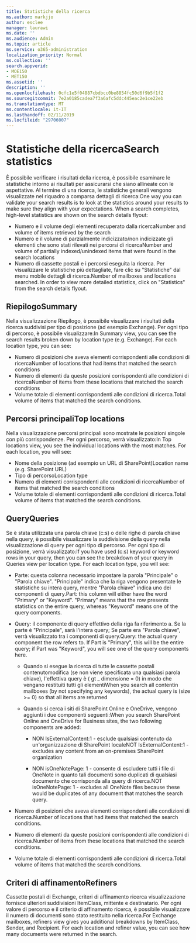 ```yaml
---
title: Statistiche della ricerca
ms.author: markjjo
author: esclee
manager: laurawi
ms.date: ''
ms.audience: Admin
ms.topic: article
ms.service: o365-administration
localization_priority: Normal
ms.collection: ''
search.appverid:
- MOE150
- MET150
ms.assetid: ''
description: ''
ms.openlocfilehash: 0cfc1e5f04887cbdbcc0be8854fc50d6f9b5f1f2
ms.sourcegitcommit: 7e2a0185cadea7f3a6afc5ddc445eac2e1ce22eb
ms.translationtype: MT
ms.contentlocale: it-IT
ms.lasthandoff: 02/11/2019
ms.locfileid: "29706007"
---
```

# <a name="search-statistics"></a><span data-ttu-id="88bd2-102">Statistiche della ricerca</span><span class="sxs-lookup"><span data-stu-id="88bd2-102">Search statistics</span></span>

<span data-ttu-id="88bd2-p101">È possibile verificare i risultati della ricerca, è possibile esaminare le statistiche intorno ai risultati per assicurarsi che siano allineate con le aspettative. Al termine di una ricerca, le statistiche generali vengono visualizzate nel riquadro a comparsa dettagli di ricerca:</span><span class="sxs-lookup"><span data-stu-id="88bd2-p101">One way you can validate your search results is to look at the statistics around your results to make sure they align with your expectations. When a search completes, high-level statistics are shown on the search details flyout:</span></span>
- <span data-ttu-id="88bd2-105">Numero e il volume degli elementi recuperato dalla ricerca</span><span class="sxs-lookup"><span data-stu-id="88bd2-105">Number and volume of items retrieved by the search</span></span>
- <span data-ttu-id="88bd2-106">Numero e il volume di parzialmente indicizzato/non indicizzate gli elementi che sono stati rilevati nei percorsi di ricerca</span><span class="sxs-lookup"><span data-stu-id="88bd2-106">Number and volume of partially indexed/unindexed items that were found in the search locations</span></span>
- <span data-ttu-id="88bd2-p102">Numero di cassette postali e i percorsi eseguita la ricerca. Per visualizzare le statistiche più dettagliate, fare clic su "Statistiche" dal menu mobile dettagli di ricerca.</span><span class="sxs-lookup"><span data-stu-id="88bd2-p102">Number of mailboxes and locations searched. In order to view more detailed statistics, click on "Statistics" from the search details flyout.</span></span>

## <a name="summary"></a><span data-ttu-id="88bd2-109">Riepilogo</span><span class="sxs-lookup"><span data-stu-id="88bd2-109">Summary</span></span>

<span data-ttu-id="88bd2-p103">Nella visualizzazione Riepilogo, è possibile visualizzare i risultati della ricerca suddivisi per tipo di posizione (ad esempio Exchange). Per ogni tipo di percorso, è possibile visualizzare:</span><span class="sxs-lookup"><span data-stu-id="88bd2-p103">In Summary view, you can see the search results broken down by location type (e.g. Exchange). For each location type, you can see:</span></span>
- <span data-ttu-id="88bd2-112">Numero di posizioni che aveva elementi corrispondenti alle condizioni di ricerca</span><span class="sxs-lookup"><span data-stu-id="88bd2-112">Number of locations that had items that matched the search conditions</span></span>
- <span data-ttu-id="88bd2-113">Numero di elementi da queste posizioni corrispondenti alle condizioni di ricerca</span><span class="sxs-lookup"><span data-stu-id="88bd2-113">Number of items from these locations that matched the search conditions</span></span>
- <span data-ttu-id="88bd2-114">Volume totale di elementi corrispondenti alle condizioni di ricerca.</span><span class="sxs-lookup"><span data-stu-id="88bd2-114">Total volume of items that matched the search conditions.</span></span>

## <a name="top-locations"></a><span data-ttu-id="88bd2-115">Percorsi principali</span><span class="sxs-lookup"><span data-stu-id="88bd2-115">Top locations</span></span>

<span data-ttu-id="88bd2-p104">Nella visualizzazione percorsi principali sono mostrate le posizioni singole con più corrispondenze. Per ogni percorso, verrà visualizzato:</span><span class="sxs-lookup"><span data-stu-id="88bd2-p104">In Top locations view, you see the individual locations with the most matches. For each location, you will see:</span></span>
- <span data-ttu-id="88bd2-118">Nome della posizione (ad esempio un URL di SharePoint)</span><span class="sxs-lookup"><span data-stu-id="88bd2-118">Location name (e.g. SharePoint URL)</span></span>
- <span data-ttu-id="88bd2-119">Tipo di percorso</span><span class="sxs-lookup"><span data-stu-id="88bd2-119">Location type</span></span>
- <span data-ttu-id="88bd2-120">Numero di elementi corrispondenti alle condizioni di ricerca</span><span class="sxs-lookup"><span data-stu-id="88bd2-120">Number of items that matched the search conditions</span></span>
- <span data-ttu-id="88bd2-121">Volume totale di elementi corrispondenti alle condizioni di ricerca.</span><span class="sxs-lookup"><span data-stu-id="88bd2-121">Total volume of items that matched the search conditions.</span></span>

## <a name="queries"></a><span data-ttu-id="88bd2-122">Query</span><span class="sxs-lookup"><span data-stu-id="88bd2-122">Queries</span></span>

<span data-ttu-id="88bd2-p105">Se è stata utilizzata una parola chiave (c:s) o delle righe di parola chiave nella query, è possibile visualizzare la suddivisione della query nella visualizzazione di query per ogni tipo di percorso. Per ogni tipo di posizione, verrà visualizzato:</span><span class="sxs-lookup"><span data-stu-id="88bd2-p105">If you have used (c:s) keyword or keyword rows in your query, then you can see the breakdown of your query in Queries view per location type. For each location type, you will see:</span></span>

- <span data-ttu-id="88bd2-p106">Parte: questa colonna necessario impostare la parola "Principale" o "Parola chiave". "Principale" indica che la riga vengono presentate le statistiche su intera query, mentre "Parola chiave" indica uno dei componenti di query.</span><span class="sxs-lookup"><span data-stu-id="88bd2-p106">Part: this column will either have the word "Primary" or "Keyword". "Primary" means that the row presents statistics on the entire query, whereas "Keyword" means one of the query components.</span></span>

- <span data-ttu-id="88bd2-p107">Query: il componente di query effettivo della riga fa riferimento a. Se la parte è "Principale", sarà l'intera query; Se parte era "Parola chiave", verrà visualizzato tra i componenti di query.</span><span class="sxs-lookup"><span data-stu-id="88bd2-p107">Query: the actual query component the row refers to. If Part is "Primary", this will be the entire query; if Part was "Keyword", you will see one of the query components here.</span></span>
  
  - <span data-ttu-id="88bd2-129">Quando si esegue la ricerca di tutte le cassette postali contenutomodifica (se non viene specificata una qualsiasi parola chiave), l'effettiva query è ( gt _ dimensione = 0) in modo che vengano restituiti tutti gli elementi</span><span class="sxs-lookup"><span data-stu-id="88bd2-129">When you search all contentin mailboxes (by not specifying any keywords), the actual query is (size >= 0) so that all items are returned</span></span>
  
  - <span data-ttu-id="88bd2-130">Quando si cerca i siti di SharePoint Online e OneDrive, vengono aggiunti i due componenti seguenti:</span><span class="sxs-lookup"><span data-stu-id="88bd2-130">When you search SharePoint Online and OneDrive for Business sites, the two following components are added:</span></span>
    
    - <span data-ttu-id="88bd2-131">NON IsExternalContent:1 - esclude qualsiasi contenuto da un'organizzazione di SharePoint locale</span><span class="sxs-lookup"><span data-stu-id="88bd2-131">NOT IsExternalContent:1 - excludes any content from an on-premises SharePoint organization</span></span>
    
    - <span data-ttu-id="88bd2-132">NON isOneNotePage: 1 - consente di escludere tutti i file di OneNote in quanto tali documenti sono duplicati di qualsiasi documento che corrisponda alla query di ricerca.</span><span class="sxs-lookup"><span data-stu-id="88bd2-132">NOT isOneNotePage: 1 - excludes all OneNote files because these would be duplicates of any document that matches the search query.</span></span>

- <span data-ttu-id="88bd2-133">Numero di posizioni che aveva elementi corrispondenti alle condizioni di ricerca.</span><span class="sxs-lookup"><span data-stu-id="88bd2-133">Number of locations that had items that matched the search conditions.</span></span>

- <span data-ttu-id="88bd2-134">Numero di elementi da queste posizioni corrispondenti alle condizioni di ricerca.</span><span class="sxs-lookup"><span data-stu-id="88bd2-134">Number of items from these locations that matched the search conditions.</span></span>

- <span data-ttu-id="88bd2-135">Volume totale di elementi corrispondenti alle condizioni di ricerca.</span><span class="sxs-lookup"><span data-stu-id="88bd2-135">Total volume of items that matched the search conditions.</span></span>

## <a name="refiners"></a><span data-ttu-id="88bd2-136">Criteri di affinamento</span><span class="sxs-lookup"><span data-stu-id="88bd2-136">Refiners</span></span>

<span data-ttu-id="88bd2-p108">Cassette postali di Exchange, criteri di affinamento ricerca visualizzazione fornisce ulteriori suddivisioni ItemClass, mittente e destinatario. Per ogni valore di percorso e il criterio di affinamento ricerca, è possibile visualizzare il numero di documenti sono stato restituito nella ricerca.</span><span class="sxs-lookup"><span data-stu-id="88bd2-p108">For Exchange mailboxes, refiners view gives you additional breakdowns by ItemClass, Sender, and Recipient. For each location and refiner value, you can see how many documents were returned in the search.</span></span>